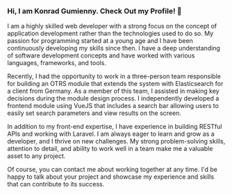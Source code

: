 ### Hi, I am Konrad Gumienny. Check Out my Profile! 👋

I am a highly skilled web developer with a strong focus on the concept of application development rather than the technologies used to do so. My passion for programming started at a young age and I have been continuously developing my skills since then. I have a deep understanding of software development concepts and have worked with various languages, frameworks, and tools.

 Recently, I had the opportunity to work in a three-person team responsible for building an OTRS module that extends the system with Elasticsearch for a client from Germany. As a member of this team, I assisted in making key decisions during the module design process. I independently developed a frontend module using VueJS that includes a search bar allowing users to easily set search parameters and view results on the screen.

 In addition to my front-end expertise, I have experience in building RESTful APIs and working with Laravel. I am always eager to learn and grow as a developer, and I thrive on new challenges. My strong problem-solving skills, attention to detail, and ability to work well in a team make me a valuable asset to any project.

 Of course, you can contact me about working together at any time. I'd be happy to talk about your project and showcase my experience and skills that can contribute to its success.

<!--
**GonePerf/GonePerf** is a ✨ _special_ ✨ repository because its `README.md` (this file) appears on your GitHub profile.

Here are some ideas to get you started:

- 🔭 I’m currently working on ...
- 🌱 I’m currently learning ...
- 👯 I’m looking to collaborate on ...
- 🤔 I’m looking for help with ...
- 💬 Ask me about ...
- 📫 How to reach me: ...
- 😄 Pronouns: ...
- ⚡ Fun fact: ...
-->
